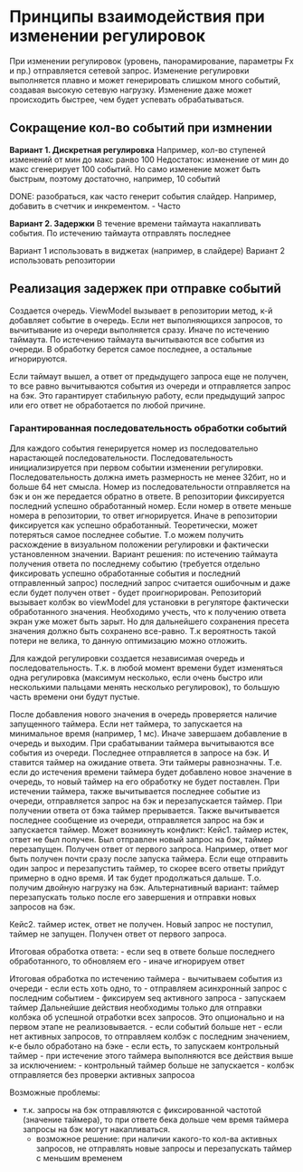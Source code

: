# Принципы взаимодействия при изменении регулировок

При изменении регулировок (уровень, панорамирование, параметры Fx и пр.) отправляется сетевой запрос. Изменение регулировки выполняется плавно и может генерировать слишком много событий, создавая высокую сетевую нагрузку. Изменение даже может происходить быстрее, чем будет успевать обрабатываться.

## Сокращение кол-во событий при измнении

**Вариант 1. Дискретная регулировка**
Например, кол-во ступеней изменений от мин до макс ранво 100
Недостаток: изменение от мин до макс сгенерирует 100 событий. Но само изменение может быть быстрым, поэтому достаточно, например, 10 событий

DONE: разобраться, как часто генерит события слайдер. Например, добавить в счетчик и инкрементом. - Часто

**Вариант 2. Задержки**
В течение времени таймаута накапливать события. По истечению таймаута отправлять последнее


Вариант 1 использовать в виджетах (например, в слайдере)
Вариант 2 использовать репозитории

## Реализация задержек при отправке событий

Создается очередь. ViewModel вызывает в репозитории метод, к-й добавляет событие в очередь.
Если нет выполняющихся запросов, то вычитывание из очереди выполняется сразу. Иначе по истечению таймаута.
По истечению таймаута вычитываются все события из очереди. В обработку берется самое последнее, а остальные игнорируются.

Если таймаут вышел, а ответ от предыдущего запроса еще не получен, то все равно вычитываются события из очереди и отправляется запрос на бэк. Это гарантирует стабильную работу, если предыдущий запрос или его ответ не обработается по любой причине.


### Гарантированная последовательность обработки событий
Для каждого события генерируется номер из последовательно нарастающей последовательности.
Последовательность инициализируется при первом событии изменении регулировки.
Последовательность должна иметь размерность не менее 32бит, но и больше 64 нет смысла.
Номер из последовательности отправляется на бэк и он же передается обратно в ответе.
В репозитории фиксируется последний успешно обработанный номер. Если номер в ответе меньше номера в репозитории, то ответ игнорируется. Иначе в репозитории фиксируется как успешно обработанный.
Теоретически, может потеряться самое последнее событие. Т.о можем получить расхождение в визуальном положении регулировки и фактически установленном значении. Вариант решения: по истечению таймаута получения ответа по последнему событию (требуется отдельно фиксировать успешно обработанные события и последний отправленный запрос) последний запрос считается ошибочным и даже если будет получен ответ - будет проигнорирован. Репозиторий вызывает колбэк во viewModel для установки в регуляторе фактически обработанного значения. Необходимо учесть, что к получению ответа экран уже может быть зарыт. Но для дальнейшего сохранения пресета значения должно быть сохранено все-равно. Т.к вероятность такой потери не велика, то данную оптимизацию можно отложить.


Для каждой регулировки создается независимая очередь и последовательность.
Т.к. в любой момент времени будет изменяться одна регулировка (максимум несколько, если очень быстро или несколькими пальцами менять несколько регулировок), то большую часть времени они будут пустые.


После добавления нового значения в очередь проверяется наличие запущенного таймера. Если нет таймера, то запускается на минимальное время (например, 1 мс). Иначе завершаем добавление в очередь и выходим.
При срабатывании таймера вычитываются все события из очереди. Последнее отправляется в запросе на бэк. И ставится таймер на ожидание ответа.
Эти таймеры равнозначны. Т.е. если до истечения времени таймера будет добавлено новое значение в очередь, то новый таймер на его обработку не будет поставлен. При истечении таймера, также вычитывается последнее событие из очереди, отправляется запрос на бэк и перезапускается таймер.
При получении ответа от бэка таймер прерывается. Также вычитывается последнее сообщение из очереди, отправляется запрос на бэк и запускается таймер.
Может возникнуть конфликт: 
  Кейс1. таймер истек, ответ не был получен. Был отправлен новый запрос на бэк, таймер перезапущен. Получен ответ от первого запроса.
    Например, ответ мог быть получен почти сразу после запуска таймера. Если еще отправить один запрос и перезапустить таймер, то скорее всего ответы прийдут примерно в одно время. И так будет продолжаться дальше. Т.о. получим двойную нагрузку на бэк.
    Альтернативный вариант: таймер перезапускать только после его завершения и отправки новых запросов на бэк.

  Кейс2. таймер истек, ответ не получен. Новый запрос не поступил, таймер не запущен. Получен ответ от первого запроса.


Итоговая обработка ответа:
      - если seq в ответе больше последнего обработанного, то обновляем его
        - иначе игнорируем ответ

Итоговая обработка по истечению таймера
      - вычитываем события из очереди
      - если есть хоть одно, то 
        - отправляем асинхронный запрос с последним событием
        - фиксируем seq активного запроса
        - запускаем таймер
      Дальнейшие действия необходимы только для отправки колбэка об успешной отработки всех запросов. Это опционально и на первом этапе не реализовывается.
      - если событий больше нет 
        - если нет активных запросов, то отправляем колбэк с последним значением, к-е было обработано на бэке
        - если есть, то запускаем контрольный таймер
          - при истечение этого таймера выполняются все действия выше за исключением:
            - контрольный таймер больше не запускается
            - колбэк отправляется без проверки активных запросоа
  
Возможные проблемы:
  - т.к. запросы на бэк отправляются с фиксированной частотой (значение таймера), то при ответе бека дольше чем время таймера запросы на бэк могут накапливаться.
    - возможное решение: при наличии какого-то кол-ва активных запросов, не отправлять новые запросы и перезапускать таймер с меньшим временем


